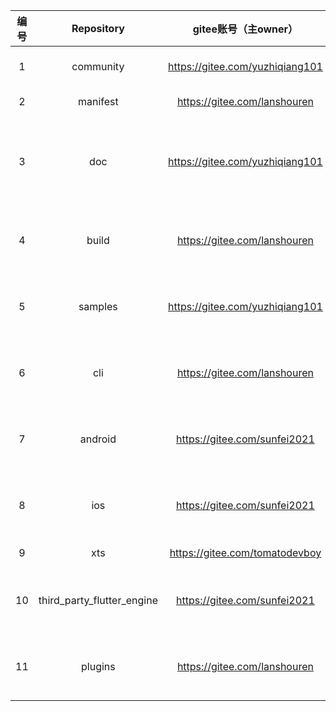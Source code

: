 |编号|Repository|gitee账号（主owner）|gitee关联邮箱（主owner）|gitee账号（备份owner）|gitee关联邮箱（备份owner）|SIG|
|:----: |:----: |:----: |:----: |:----: |:----:| :----: |
|1|                 community                  |https://gitee.com/yuzhiqiang101|yuzhiqiang5@huawei.com| https://gitee.com/guoguoliu<br/>https://gitee.com/sunfei2021<br/>https://gitee.com/lanshouren | macin.liu@huawei.com<br/>sunfei.sun@huawei.com<br />lanshouren@huawei.com |NA|
|2|manifest|https://gitee.com/lanshouren|lanshouren@huawei.com|https://gitee.com/yuzhiqiang101 <br/> https://gitee.com/sunfei2021|yuzhiqiang5@huawei.com<br/>  sunfei.sun@huawei.com|NA|
|3|doc|  https://gitee.com/yuzhiqiang101   |    yuzhiqiang5@huawei.com    | https://gitee.com/lanshouren <br/> https://gitee.com/sunfei2021<br/>https://gitee.com/yanghy22<br/>https://gitee.com/xuanchuan<br/>https://gitee.com/RayShih<br/>https://gitee.com/neeen | lanshouren@huawei.com<br/>  sunfei.sun@huawei.com<br/>yanghy22@midea.com<br/>adolf.lzf@alibaba-inc.com<br/>shirui721@huawei.com<br/>neen.yang@huawei.com |NA|
|4|                   build                    |    https://gitee.com/lanshouren    |    lanshouren@huawei.com     | https://gitee.com/yuzhiqiang101 <br/> https://gitee.com/sunfei2021<br/>https://gitee.com/yanghy22<br/>https://gitee.com/xuanchuan |      yuzhiqiang5@huawei.com<br/>  sunfei.sun@huawei.com<br/>yanghy22@midea.com<br/>adolf.lzf@alibaba-inc.com      |                NA                 |
|5| samples | https://gitee.com/yuzhiqiang101 | yuzhiqiang5@huawei.com | https://gitee.com/lanshouren <br/> https://gitee.com/sunfei2021<br/>https://gitee.com/yanghy22<br/>https://gitee.com/xuanchuan | lanshouren@huawei.com<br/>  sunfei.sun@huawei.com<br/>yanghy22@midea.com<br/>adolf.lzf@alibaba-inc.com | NA |
|6|                    cli                     |    https://gitee.com/lanshouren    |    lanshouren@huawei.com     | https://gitee.com/yuzhiqiang101 <br/> https://gitee.com/sunfei2021<br/>https://gitee.com/yanghy22<br/>https://gitee.com/xuanchuan |      yuzhiqiang5@huawei.com<br/>  sunfei.sun@huawei.com<br/>yanghy22@midea.com<br/>adolf.lzf@alibaba-inc.com      |                NA                 |
|7|android|    https://gitee.com/sunfei2021    |    sunfei.sun@huawei.com     | https://gitee.com/yuzhiqiang101 <br/>https://gitee.com/lanshouren<br/>https://gitee.com/yanghy22<br/>https://gitee.com/xuanchuan |      yuzhiqiang5@huawei.com<br/>  lanshouren@huawei.com<br/>yanghy22@midea.com<br/>adolf.lzf@alibaba-inc.com      |                NA                 |
|8|                    ios                     |    https://gitee.com/sunfei2021    |    sunfei.sun@huawei.com     | https://gitee.com/yuzhiqiang101 <br/>https://gitee.com/lanshouren<br/>https://gitee.com/yanghy22<br/>https://gitee.com/xuanchuan |      yuzhiqiang5@huawei.com<br/>  lanshouren@huawei.com<br/>yanghy22@midea.com<br/>adolf.lzf@alibaba-inc.com      |                NA                 |
|9|                    xts                     |    https://gitee.com/tomatodevboy    |    zhangrao@huawei.com     | https://gitee.com/sunfei2021 <br/>https://gitee.com/lanshouren |      sunfei.sun@huawei.com<br/>  lanshouren@huawei.com      |                NA                 |
|10|                    third_party_flutter_engine                     |    https://gitee.com/sunfei2021    |    sunfei.sun@huawei.com     | https://gitee.com/yuzhiqiang101 <br/>https://gitee.com/lanshouren<br/>https://gitee.com/yanghy22<br/>https://gitee.com/xuanchuan |      yuzhiqiang5@huawei.com<br/>  lanshouren@huawei.com<br/>yanghy22@midea.com<br/>adolf.lzf@alibaba-inc.com      |                NA                 |
|11|                    plugins                     |    https://gitee.com/lanshouren    |    lanshouren@huawei.com     | https://gitee.com/yuzhiqiang101 <br/>https://gitee.com/sunfei2021<br/>https://gitee.com/yanghy22<br/>https://gitee.com/xuanchuan |      yuzhiqiang5@huawei.com<br/>  sunfei.sun@huawei.com<br/>yanghy22@midea.com<br/>adolf.lzf@alibaba-inc.com      |                NA                 |
